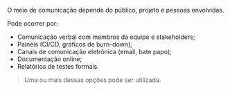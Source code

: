
O meio de comunicação depende do público, projeto e pessoas envolvidas.

Pode ocorrer por:

- Comunicação verbal com membros da equipe e stakeholders;
- Painéis (CI/CD, gráficos de burn-down);
- Canais de comunicação eletrônica (email, bate papo);
- Documentação online;
- Relatórios de testes formais.

> Uma ou mais dessas opções pode ser utilizada.


